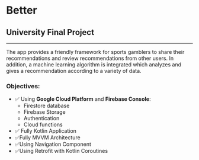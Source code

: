 # Better
## University Final Project
___


The app provides a friendly framework for sports gamblers to share their recommendations and review recommendations from other users.
In addition, a machine learning algorithm is integrated which analyzes and gives a recommendation according to a variety of data.



### Objectives:
* :white_check_mark: Using **Google Cloud Platform** and **Firebase Console**:
    * Firestore database
    * Firebase Storage
    * Authentication
    * Cloud functions
* :white_check_mark: Fully Kotlin Application
* :white_check_mark:Fully MVVM Architecture
* :white_check_mark:Using Navigation Component
* :white_check_mark:Using Retrofit with Kotlin Coroutines
